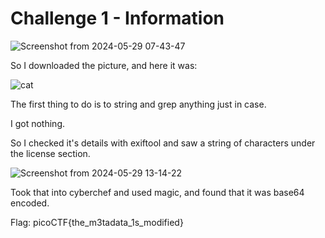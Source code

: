 # Challenge 1 - Information

![Screenshot from 2024-05-29 07-43-47](https://github.com/magdzzia/CTF-Writeups/assets/158006085/45a0dbf2-98fb-4bc1-8437-4553b1e30396)

So I downloaded the picture, and here it was:

![cat](https://github.com/magdzzia/CTF-Writeups/assets/158006085/4d594754-d238-4f32-bca4-4ad6c2bc9aab)

The first thing to do is to string and grep anything just in case.

I got nothing.

So I checked it's details with exiftool and saw a string of characters under the license section.

![Screenshot from 2024-05-29 13-14-22](https://github.com/magdzzia/CTF-Writeups/assets/158006085/54c42a33-a246-48e4-b4de-746b5d2bc8b9)

Took that into cyberchef and used magic, and found that it was base64 encoded.

Flag: picoCTF{the_m3tadata_1s_modified}
